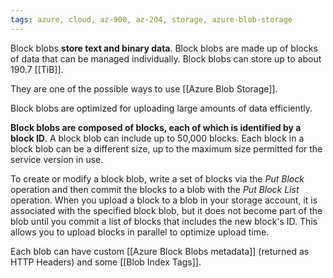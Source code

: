 ```yaml
---
tags: azure, cloud, az-900, az-204, storage, azure-blob-storage
---
```


Block blobs **store text and binary data**. Block blobs are made up of blocks of data that can be managed individually. Block blobs can store up to about 190.7 [[TiB]].

They are one of the possible ways to use [[Azure Blob Storage]].

Block blobs are optimized for uploading large amounts of data efficiently.

**Block blobs are composed of blocks, each of which is identified by a block ID**. A block blob can include up to 50,000 blocks. Each block in a block blob can be a different size, up to the maximum size permitted for the service version in use.

To create or modify a block blob, write a set of blocks via the _Put Block_ operation and then commit the blocks to a blob with the _Put Block List_ operation. When you upload a block to a blob in your storage account, it is associated with the specified block blob, but it does not become part of the blob until you commit a list of blocks that includes the new block's ID. This allows you to upload blocks in parallel to optimize upload time.

Each blob can have custom [[Azure Block Blobs metadata]] (returned as HTTP Headers) and some [[Blob Index Tags]].
